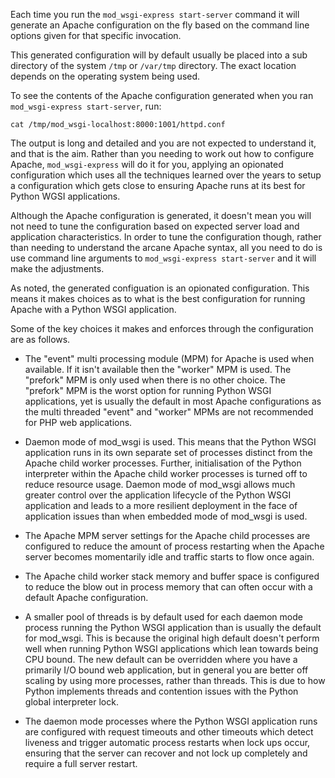 Each time you run the ``mod_wsgi-express start-server`` command it will generate an Apache configuration on the fly based on the command line options given for that specific invocation.

This generated configuration will by default usually be placed into a sub directory of the system ``/tmp`` or ``/var/tmp`` directory. The exact location depends on the operating system being used.

To see the contents of the Apache configuration generated when you ran ``mod_wsgi-express start-server``, run:

```execute
cat /tmp/mod_wsgi-localhost:8000:1001/httpd.conf
```

The output is long and detailed and you are not expected to understand it, and that is the aim. Rather than you needing to work out how to configure Apache, ``mod_wsgi-express`` will do it for you, applying an opionated configuration which uses all the techniques learned over the years to setup a configuration which gets close to ensuring Apache runs at its best for Python WGSI applications.

Although the Apache configuration is generated, it doesn't mean you will not need to tune the configuration based on expected server load and application characteristics. In order to tune the configuration though, rather than needing to understand the arcane Apache syntax, all you need to do is use command line arguments to ``mod_wsgi-express start-server`` and it will make the adjustments.

As noted, the generated configuation is an opionated configuration. This means it makes choices as to what is the best configuration for running Apache with a Python WSGI application.

Some of the key choices it makes and enforces through the configuration are as follows.

* The "event" multi processing module (MPM) for Apache is used when available. If it isn't available then the "worker" MPM is used. The "prefork" MPM is only used when there is no other choice. The "prefork" MPM is the worst option for running Python WSGI applications, yet is usually the default in most Apache configurations as the multi threaded "event" and "worker" MPMs are not recommended for PHP web applications.

* Daemon mode of mod_wsgi is used. This means that the Python WSGI application runs in its own separate set of processes distinct from the Apache child worker processes. Further, initialisation of the Python interpreter within the Apache child worker processes is turned off to reduce resource usage. Daemon mode of mod_wsgi allows much greater control over the application lifecycle of the Python WSGI application and leads to a more resilient deployment in the face of application issues than when embedded mode of mod_wsgi is used.

* The Apache MPM server settings for the Apache child processes are configured to reduce the amount of process restarting when the Apache server becomes momentarily idle and traffic starts to flow once again.

* The Apache child worker stack memory and buffer space is configured to reduce the blow out in process memory that can often occur with a default Apache configuration.

* A smaller pool of threads is by default used for each daemon mode process running the Python WSGI application than is usually the default for mod_wsgi. This is because the original high default doesn't perform well when running Python WSGI applications which lean towards being CPU bound. The new default can be overridden where you have a primarily I/O bound web application, but in general you are better off scaling by using more processes, rather than threads. This is due to how Python implements threads and contention issues with the Python global interpreter lock.

* The daemon mode processes where the Python WSGI application runs are configured with request timeouts and other timeouts which detect liveness and trigger automatic process restarts when lock ups occur, ensuring that the server can recover and not lock up completely and require a full server restart.